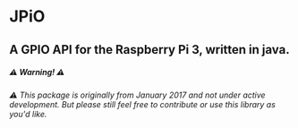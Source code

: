 # JPiO
## A GPIO API for the Raspberry Pi 3, written in java.
##### :warning: Warning! :warning:
###### :warning: This package is originally from January 2017 and not under active development. But please still feel free to contribute or use this library as you'd like.
